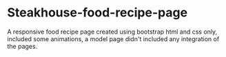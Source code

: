 # Steakhouse-food-recipe-page
A responsive food recipe page created using bootstrap html and css only, included some animations, a model page didn't included any integration of the pages.
